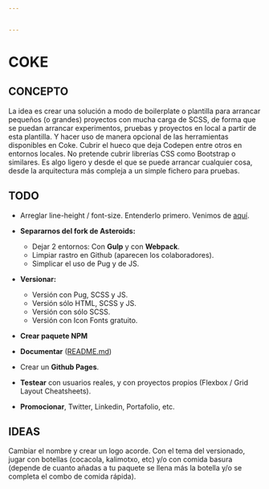 ```yaml
---


---
```


<h1 id="coke">COKE</h1>
<h2 id="concepto">CONCEPTO</h2>
<p>La idea es crear una solución a modo de boilerplate o plantilla para arrancar pequeños (o grandes) proyectos con mucha carga de SCSS, de forma que se puedan arrancar experimentos, pruebas y proyectos en local a partir de esta plantilla. Y hacer uso de manera opcional de las herramientas disponibles en Coke. Cubrir el hueco que deja Codepen entre otros en entornos locales. No pretende cubrir librerías CSS como Bootstrap o similares. Es algo ligero y desde el que se puede arrancar cualquier cosa, desde la arquitectura más compleja a un simple fichero para pruebas.</p>
<h2 id="todo">TODO</h2>
<ul>
<li>
<p>Arreglar line-height / font-size. Entenderlo primero. Venimos de <a href="https://github.com/inuitcss/inuitcss/blob/develop/elements/_elements.page.scss">aquí</a>.</p>
</li>
<li>
<p><strong>Separarnos del fork de Asteroids:</strong></p>
<ul>
<li>Dejar 2 entornos: Con <strong>Gulp</strong> y con <strong>Webpack</strong>.</li>
<li>Limpiar rastro en Github (aparecen los colaboradores).</li>
<li>Simplicar el uso de Pug y de JS.</li>
</ul>
</li>
<li>
<p><strong>Versionar:</strong></p>
<ul>
<li>Versión con Pug, SCSS y JS.</li>
<li>Versión sólo HTML, SCSS y JS.</li>
<li>Versión con sólo SCSS.</li>
<li>Versión con Icon Fonts gratuito.</li>
</ul>
</li>
<li>
<p><strong>Crear paquete NPM</strong></p>
</li>
<li>
<p><strong>Documentar</strong> (<a href="http://README.md">README.md</a>)</p>
</li>
<li>
<p>Crear un <strong>Github Pages</strong>.</p>
</li>
<li>
<p><strong>Testear</strong> con usuarios reales, y con proyectos propios (Flexbox / Grid Layout Cheatsheets).</p>
</li>
<li>
<p><strong>Promocionar</strong>, Twitter, Linkedin, Portafolio, etc.</p>
</li>
</ul>
<h2 id="ideas">IDEAS</h2>
<p>Cambiar el nombre y crear un logo acorde. Con el tema del versionado, jugar con botellas (cocacola, kalimotxo, etc) y/o con comida basura (depende de cuanto añadas a tu paquete se llena más la botella y/o se completa el combo de comida rápida).</p>

